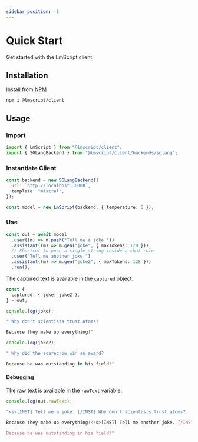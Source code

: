 ```yaml
---
sidebar_position: -1
---
```


# Quick Start

Get started with the LmScript client.

## Installation

Install from [NPM](https://www.npmjs.com/package/@lmscript/client)

```shell
npm i @lmscript/client
```

## Usage

### Import

```ts
import { LmScript } from "@lmscript/client";
import { SGLangBackend } from "@lmscript/client/backends/sglang";
```

### Instantiate Client

```ts
const backend = new SGLangBackend({
  url: `http://localhost:30000`,
  template: "mistral",
});

const model = new LmScript(backend, { temperature: 0 });
```

### Use

```ts
const out = await model
  .user((m) => m.push("Tell me a joke."))
  .assistant((m) => m.gen("joke", { maxTokens: 128 }))
  // Shortcut to push a single string inside a chat role
  .user("Tell me another joke.")
  .assistant((m) => m.gen("joke2", { maxTokens: 128 }))
  .run();
```

The captured text is available in the `captured` object.

```ts
const {
  captured: { joke, joke2 },
} = out;

console.log(joke);
```

```js
" Why don't scientists trust atoms?

Because they make up everything!"
```

```ts
console.log(joke2);
```

```js
" Why did the scarecrow win an award?

Because he was outstanding in his field!"
```

#### Debugging

The raw text is available in the `rawText` variable.

```ts
console.log(out.rawText);
```

```js
"<s>[INST] Tell me a joke. [/INST] Why don't scientists trust atoms?

Because they make up everything!</s>[INST] Tell me another joke. [/INST] Why did the scarecrow win an award?

Because he was outstanding in his field!"
```
